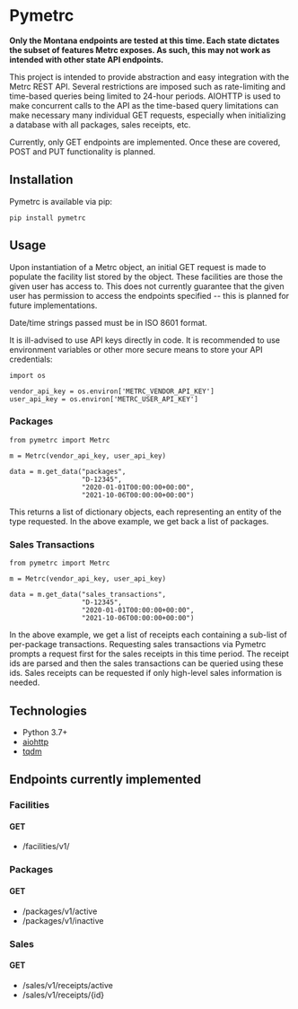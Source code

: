 # Pymetrc

**Only the Montana endpoints are tested at this time. Each state dictates the subset of features Metrc exposes. As such, this may not work as intended with other state API endpoints.**

This project is intended to provide abstraction and easy integration with the Metrc REST API. Several restrictions
are imposed such as rate-limiting and time-based queries being limited to 24-hour periods. AIOHTTP is used to make
concurrent calls to the API as the time-based query limitations can make necessary many individual GET requests,
especially when initializing a database with all packages, sales receipts, etc.

Currently, only GET endpoints are implemented. Once these are covered, POST and PUT functionality is planned.

## Installation

Pymetrc is available via pip:

```
pip install pymetrc
```

## Usage

Upon instantiation of a Metrc object, an initial GET request is made to populate the facility list stored by the object. These facilities are those the given user has access to. This does not currently guarantee that the given user has permission to access the endpoints specified -- this is planned for future implementations.

Date/time strings passed must be in ISO 8601 format.

It is ill-advised to use API keys directly in code. It is recommended to use environment variables or other more secure means to store your API credentials:

```
import os

vendor_api_key = os.environ['METRC_VENDOR_API_KEY']
user_api_key = os.environ['METRC_USER_API_KEY']
```

### Packages

```
from pymetrc import Metrc

m = Metrc(vendor_api_key, user_api_key)

data = m.get_data("packages",
				  "D-12345",
				  "2020-01-01T00:00:00+00:00",
				  "2021-10-06T00:00:00+00:00")
```

This returns a list of dictionary objects, each representing an entity of the type requested. In the above example, we get back a list of packages.

### Sales Transactions

```
from pymetrc import Metrc

m = Metrc(vendor_api_key, user_api_key)

data = m.get_data("sales_transactions",
				  "D-12345",
				  "2020-01-01T00:00:00+00:00",
				  "2021-10-06T00:00:00+00:00")
```

In the above example, we get a list of receipts each containing a sub-list of per-package transactions. Requesting sales transactions via Pymetrc prompts a request first for the sales receipts in this time period. The receipt ids are parsed and then the sales transactions can be queried using these ids. Sales receipts can be requested if only high-level sales information is needed.

## Technologies
- Python 3.7+
- [aiohttp](https://github.com/aio-libs/aiohttp)
- [tqdm](https://github.com/tqdm/tqdm)

## Endpoints currently implemented

### Facilities
#### GET
- /facilities/v1/

### Packages
#### GET
- /packages/v1/active
- /packages/v1/inactive

### Sales
#### GET
- /sales/v1/receipts/active
- /sales/v1/receipts/{id}
